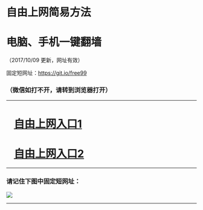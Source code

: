 ﻿# 自由上网简易方法

# 电脑、手机一键翻墙

（2017/10/09 更新，网址有效）

固定短网址：https://git.io/free99

### （微信如打不开，请转到浏览器打开）


***





# &nbsp;&nbsp; <a href="http://ft172236286.fwq-tz-1001.info/fwqtz01.html?t=10090015563 " target="_blank">自由上网入口1</a>
# &nbsp;&nbsp; <a href="http://ft1896514030.fwq-tz-1002.info/fwqtz02.html?t=100900117072 " target="_blank">自由上网入口2</a>
***

### 请记住下图中固定短网址：

<img src="https://s3-us-west-2.amazonaws.com/fwq-1001/yjfq-20170905okok.png" /> 


***

